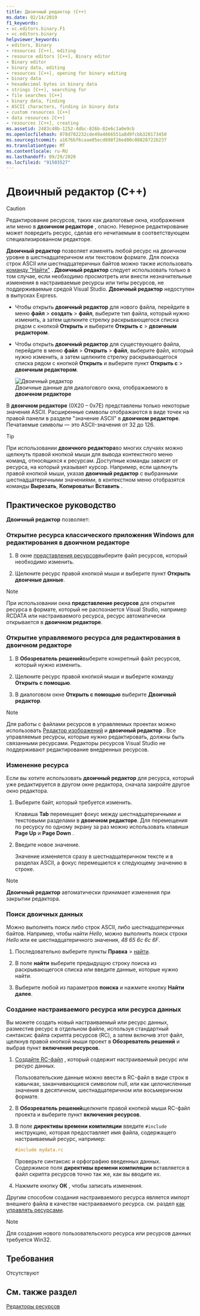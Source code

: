 ```yaml
---
title: Двоичный редактор (C++)
ms.date: 02/14/2019
f1_keywords:
- vc.editors.binary.F1
- vc.editors.binary
helpviewer_keywords:
- editors, Binary
- resources [C++], editing
- resource editors [C++], Binary editor
- Binary editor
- binary data, editing
- resources [C++], opening for binary editing
- binary data
- hexadecimal bytes in binary data
- strings [C++], searching for
- file searches [C++]
- binary data, finding
- ASCII characters, finding in binary data
- custom resources [C++]
- data resources [C++]
- resources [C++], creating
ms.assetid: 2483c48b-1252-4dbc-826b-82e6c1a0e9cb
ms.openlocfilehash: 078d702232cde49a4666551a8d9fcbb320173450
ms.sourcegitcommit: a1676bf6caae05ecd698f26ed80c08828722b237
ms.translationtype: MT
ms.contentlocale: ru-RU
ms.lasthandoff: 09/29/2020
ms.locfileid: "91503527"
---
```

# <a name="binary-editor-c"></a>Двоичный редактор (C++)

> [!CAUTION]
> Редактирование ресурсов, таких как диалоговые окна, изображения или меню в **двоичном редакторе** , опасно. Неверное редактирование может повредить ресурс, сделав его нечитаемым в соответствующем специализированном редакторе.

**Двоичный редактор** позволяет изменять любой ресурс на двоичном уровне в шестнадцатеричном или текстовом формате. Для поиска строк ASCII или шестнадцатеричных байтов можно также использовать [команду "Найти"](/visualstudio/ide/reference/find-command) . **Двоичный редактор** следует использовать только в том случае, если необходимо просмотреть или внести незначительные изменения в настраиваемые ресурсы или типы ресурсов, не поддерживаемые средой Visual Studio. **Двоичный редактор** недоступен в выпусках Express.

- Чтобы открыть **двоичный редактор** для нового файла, перейдите в меню **файл**  >  **создать**  >  **файл**, выберите тип файла, который нужно изменить, а затем щелкните стрелку раскрывающегося списка рядом с кнопкой **Открыть** и выберите **Открыть с**  >  **двоичным редактором**.

- Чтобы открыть **двоичный редактор** для существующего файла, перейдите в меню **файл**  >  **Открыть**  >  **файл**, выберите файл, который нужно изменить, а затем щелкните стрелку раскрывающегося списка рядом с кнопкой **Открыть** и выберите пункт **Открыть с**  >  **двоичным редактором**.

   ![Двоичный редактор](../mfc/media/vcbinaryeditor2.gif "vcBinaryEditor2")<br/>
   Двоичные данные для диалогового окна, отображаемого в **двоичном редакторе**

В **двоичном редакторе** (0X20 – 0x7E) представлены только некоторые значения ASCII. Расширенные символы отображаются в виде точек на правой панели в разделе "значение ASCII" в **двоичном редакторе**. Печатаемые символы — это ASCII-значения от 32 до 126.

> [!TIP]
> При использовании **двоичного редактора**во многих случаях можно щелкнуть правой кнопкой мыши для вывода контекстного меню команд, относящихся к ресурсам. Доступные команды зависят от ресурса, на который указывает курсор. Например, если щелкнуть правой кнопкой мыши, указав **двоичный редактор** с выбранными шестнадцатеричными значениями, в контекстном меню отобразятся команды **Вырезать**, **Копировать**и **Вставить** .

## <a name="how-to"></a>Практическое руководство

**Двоичный редактор** позволяет:

### <a name="to-open-a-windows-desktop-resource-for-binary-editing"></a>Открытие ресурса классического приложения Windows для редактирования в двоичном редакторе

1. В окне [представления ресурсов](how-to-create-a-resource-script-file.md#create-resources)выберите файл ресурсов, который необходимо изменить.

1. Щелкните ресурс правой кнопкой мыши и выберите пункт **Открыть двоичные данные**.

> [!NOTE]
> При использовании окна **представление ресурсов** для открытия ресурса в формате, который не распознается Visual Studio, например RCDATA или настраиваемого ресурса, ресурс автоматически открывается в **двоичном редакторе**.

### <a name="to-open-a-managed-resource-for-binary-editing"></a>Открытие управляемого ресурса для редактирования в двоичном редакторе

1. В **Обозреватель решений**выберите конкретный файл ресурсов, который нужно изменить.

1. Щелкните ресурс правой кнопкой мыши и выберите команду **Открыть с помощью**.

1. В диалоговом окне **Открыть с помощью** выберите **Двоичный редактор**.

> [!NOTE]
> Для работы с файлами ресурсов в управляемых проектах можно использовать [Редактор изображений](image-editor-for-icons.md) и **двоичный редактор** . Все управляемые ресурсы, которые нужно редактировать, должны быть связанными ресурсами. Редакторы ресурсов Visual Studio не поддерживают редактирование внедренных ресурсов.

### <a name="to-edit-a-resource"></a>Изменение ресурса

Если вы хотите использовать **двоичный редактор** для ресурса, который уже редактируется в другом окне редактора, сначала закройте другое окно редактора.

1. Выберите байт, который требуется изменить.

   Клавиша **Tab** перемещает фокус между шестнадцатеричными и текстовыми разделами в **двоичном редакторе**. Для перемещения по ресурсу по одному экрану за раз можно использовать клавиши **Page Up** и **Page Down** .

1. Введите новое значение.

   Значение изменяется сразу в шестнадцатеричном тексте и в разделах ASCII, а фокус перемещается к следующему значению в строке.

> [!NOTE]
> **Двоичный редактор** автоматически принимает изменения при закрытии редактора.

### <a name="to-find-binary-data"></a>Поиск двоичных данных

Можно выполнять поиск либо строк ASCII, либо шестнадцатеричных байтов. Например, чтобы найти *Hello*, можно выполнить поиск строки *Hello* или ее шестнадцатеричного значения, *48 65 6c 6c 6F*.

1. Последовательно выберите пункты **Правка**  >  [найти](/visualstudio/ide/reference/find-command).

1. В поле **найти** выберите предыдущую строку поиска из раскрывающегося списка или введите данные, которые нужно найти.

1. Выберите любой из параметров **поиска** и нажмите кнопку **Найти далее**.

### <a name="to-create-a-new-custom-or-data-resource"></a>Создание настраиваемого ресурса или ресурса данных

Вы можете создать новый настраиваемый или ресурс данных, разместив ресурс в отдельном файле, используя стандартный синтаксис файла скрипта ресурсов (RC), а затем включив этот файл, щелкнув правой кнопкой мыши проект в **Обозреватель решений** и выбрав пункт **включения ресурсов**.

1. [Создайте RC-файл](how-to-create-a-resource-script-file.md) , который содержит настраиваемый ресурс или ресурс данных.

   Пользовательские данные можно ввести в RC-файл в виде строк в кавычках, заканчивающихся символом null, или как целочисленные значения в десятичном, шестнадцатеричном или восьмеричном формате.

1. В **Обозреватель решений**щелкните правой кнопкой мыши RC-файл проекта и выберите пункт **включения ресурсов**.

1. В поле **директивы времени компиляции** введите `#include` инструкцию, которая предоставляет имя файла, содержащего настраиваемый ресурс, например:

    ```cpp
    #include mydata.rc
    ```

   Проверьте синтаксис и орфографию введенных данных. Содержимое поля **директивы времени компиляции** вставляется в файл скрипта ресурсов точно так же, как вы вводите их.

1. Нажмите кнопку **ОК** , чтобы записать изменения.

Другим способом создания настраиваемого ресурса является импорт внешнего файла в качестве настраиваемого ресурса. см. раздел [как управлять ресурсами](./how-to-copy-resources.md).

> [!NOTE]
> Для создания нового пользовательского ресурса или ресурсов данных требуется Win32.

## <a name="requirements"></a>Требования

Отсутствуют

## <a name="see-also"></a>См. также раздел

[Редакторы ресурсов](resource-editors.md)
